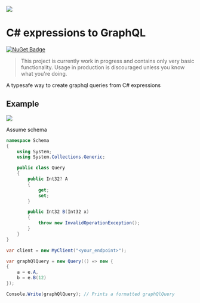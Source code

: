 ![](media/icon.png)

# C# expressions to GraphQL

[![NuGet Badge](https://buildstats.info/nuget/Telia.GraphQL.Client)](https://www.nuget.org/packages/Telia.GraphQL.Client/)

> This project is currently work in progress and contains only very basic functionality. Usage in production is discouraged unless you know what you're doing.

A typesafe way to create graphql queries from C# expressions

## Example

![](media/example.png)

Assume schema

```csharp
namespace Schema
{
    using System;
    using System.Collections.Generic;

    public class Query
    {
        public Int32? A
        {
            get;
            set;
        }

        public Int32 B(Int32 x)
        {
            throw new InvalidOperationException();
        }
    }
}
```

```csharp
var client = new MyClient("<your_endpoint>");

var graphQlQuery = new Query(() => new {
{
    a = e.A,
    b = e.B(12)
});

Console.Write(graphQlQuery); // Prints a formatted graphQlQuery
```